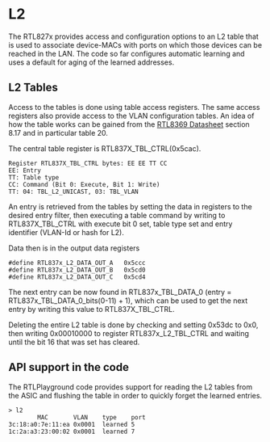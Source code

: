 # L2

The RTL827x provides access and configuration options to an L2 table that
is used to associate device-MACs with ports on which those devices can
be reached in the LAN. The code so far configures automatic learning and
uses a default for aging of the learned addresses.

## L2 Tables
Access to the tables is done using table access registers. The same access
registers also provide access to the VLAN configuration tables. An idea of how
the table works can be gained from the [RTL8369 Datasheet](http://realtek.info/pdf/rtl8366_8369_datasheet_1-1.pdf)
section 8.17 and in particular table 20.

The central table register is RTL837X_TBL_CTRL(0x5cac).
```
Register RTL837X_TBL_CTRL bytes: EE EE TT CC
EE: Entry
TT: Table type
CC: Command (Bit 0: Execute, Bit 1: Write)
TT: 04: TBL_L2_UNICAST, 03: TBL_VLAN
```

An entry is retrieved from the tables by setting the data in registers to the
desired entry filter, then executing a table command by writing to RTL837X_TBL_CTRL
with execute bit 0 set, table type set and entry identifier (VLAN-Id or hash for L2).

Data then is in the output data registers

```
#define RTL837x_L2_DATA_OUT_A	0x5ccc
#define RTL837x_L2_DATA_OUT_B	0x5cd0
#define RTL837x_L2_DATA_OUT_C	0x5cd4
```
The next entry can be now found in RTL837x_TBL_DATA_0 (entry = RTL837x_TBL_DATA_0_bits(0-11) + 1),
which can be used to get the next entry by writing this value to RTL837X_TBL_CTRL.

Deleting the entire L2 table is done by checking and setting 0x53dc to 0x0, then writing
0x00010000 to register RTL837x_L2_TBL_CTRL and waiting until the bit 16 that was
set has cleared.


## API support in the code
The RTLPlayground code provides support for reading the L2 tables from the
ASIC and flushing the table in order to quickly forget the learned entries.
```
> l2
        MAC       VLAN    type    port
3c:18:a0:7e:11:ea 0x0001  learned 5
1c:2a:a3:23:00:02 0x0001  learned 7
```
